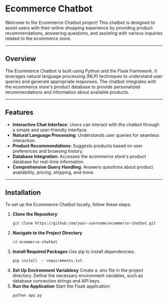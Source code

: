 # Ecommerce Chatbot

Welcome to the Ecommerce Chatbot project! This chatbot is designed to assist users with their online shopping experience by providing product recommendations, answering questions, and assisting with various inquiries related to the ecommerce store.

---

## Overview

The Ecommerce Chatbot is built using Python and the Flask framework. It leverages natural language processing (NLP) techniques to understand user queries and generate appropriate responses. The chatbot integrates with the ecommerce store's product database to provide personalized recommendations and information about available products.

---

## Features

- **Interactive Chat Interface**: Users can interact with the chatbot through a simple and user-friendly interface.
- **Natural Language Processing**: Understands user queries for seamless interaction.
- **Product Recommendations**: Suggests products based on user preferences and browsing history.
- **Database Integration**: Accesses the ecommerce store's product database for real-time information.
- **Comprehensive Query Handling**: Answers questions about product availability, pricing, shipping, and more.

---

## Installation

To set up the Ecommerce Chatbot locally, follow these steps:

1. **Clone the Repository**  
   ```bash
   git clone https://github.com/your-username/ecommerce-chatbot.git
2. **Navigate to the Project Directory**  
   ```bash
   cd ecommerce-chatbot
3. **Install Required Packages**
   Use pip to install dependencies:
    ```bash 
    pip install -r requirements.txt
4. **Set Up Environment Variablesy**
    Create a .env file in the project directory.
    Define the necessary environment variables, such as database connection strings       and API keys.
5. **Run the Application**
Start the Flask application:
    ```bash
   python app.py


